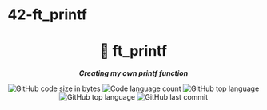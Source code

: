 # 42-ft_printf
<h1 align="center">
	📖 ft_printf
</h1>

<p align="center">
	<b><i>Creating my own printf function</i></b><br>
</p>

<p align="center">
	<img alt="GitHub code size in bytes" src="https://img.shields.io/github/languages/code-size/isaad18/42-ft_printf?color=lightblue" />
	<img alt="Code language count" src="https://img.shields.io/github/languages/count/isaad18/42-ft_printf?color=yellow" />
	<img alt="GitHub top language" src="https://img.shields.io/github/languages/top/isaad18/42-ft_printf?color=blue" />
	<img alt="GitHub top language" src="https://img.shields.io/github/languages/bottom/isaad18/42-ft_printf?color=blue" />
	<img alt="GitHub last commit" src="https://img.shields.io/github/last-commit/isaad18/42-ft_printf?color=green" />
</p>
